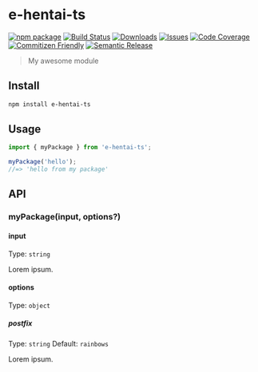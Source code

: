 # e-hentai-ts

[![npm package][npm-img]][npm-url]
[![Build Status][build-img]][build-url]
[![Downloads][downloads-img]][downloads-url]
[![Issues][issues-img]][issues-url]
[![Code Coverage][codecov-img]][codecov-url]
[![Commitizen Friendly][commitizen-img]][commitizen-url]
[![Semantic Release][semantic-release-img]][semantic-release-url]

> My awesome module

## Install

```bash
npm install e-hentai-ts
```

## Usage

```ts
import { myPackage } from 'e-hentai-ts';

myPackage('hello');
//=> 'hello from my package'
```

## API

### myPackage(input, options?)

#### input

Type: `string`

Lorem ipsum.

#### options

Type: `object`

##### postfix

Type: `string`
Default: `rainbows`

Lorem ipsum.

[build-img]:https://github.com/marnixah/e-hentai-ts/actions/workflows/release.yml/badge.svg
[build-url]:https://github.com/marnixah/e-hentai-ts/actions/workflows/release.yml
[downloads-img]:https://img.shields.io/npm/dt/e-hentai-ts
[downloads-url]:https://www.npmtrends.com/e-hentai-ts
[npm-img]:https://img.shields.io/npm/v/e-hentai-ts
[npm-url]:https://www.npmjs.com/package/e-hentai-ts
[issues-img]:https://img.shields.io/github/issues/marnixah/e-hentai-ts
[issues-url]:https://github.com/marnixah/e-hentai-ts/issues
[codecov-img]:https://codecov.io/gh/marnixah/e-hentai-ts/branch/main/graph/badge.svg
[codecov-url]:https://codecov.io/gh/marnixah/e-hentai-ts
[semantic-release-img]:https://img.shields.io/badge/%20%20%F0%9F%93%A6%F0%9F%9A%80-semantic--release-e10079.svg
[semantic-release-url]:https://github.com/semantic-release/semantic-release
[commitizen-img]:https://img.shields.io/badge/commitizen-friendly-brightgreen.svg
[commitizen-url]:http://commitizen.github.io/cz-cli/
